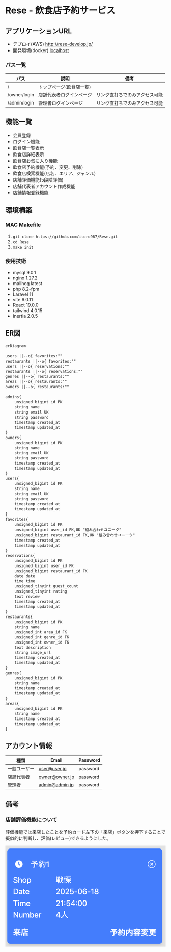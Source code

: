 # Rese - 飲食店予約サービス
## アプリケーションURL
- デプロイ(AWS) http://rese-develop.jp/
- 開発環境(docker) [localhost](http://localhost)
### パス一覧
|パス|説明|備考|
|-|-|-|
|/|トップページ(飲食店一覧)
|/owner/login|店舗代表者ログインページ|リンク直打ちでのみアクセス可能|
|/admin/login|管理者ログインページ|リンク直打ちでのみアクセス可能|

## 機能一覧
- 会員登録
- ログイン機能
- 飲食店一覧表示
- 飲食店詳細表示
- 飲食店お気に入り機能
- 飲食店予約機能(予約、変更、削除)
- 飲食店検索機能(店名、エリア、ジャンル)
- 店舗評価機能(5段階評価)
- 店舗代表者アカウント作成機能
- 店舗情報登録機能

## 環境構築
### MAC Makefile
1. ```git clone https://github.com/itoro967/Rese.git```
1. ```cd Rese```
1. ```make init```

### 使用技術
- mysql 9.0.1
- nginx 1.27.2
- mailhog latest
- php 8.2-fpm
- Laravel 11
- vite 6.0.11
- React 19.0.0
- tailwind 4.0.15
- inertia 2.0.5

## ER図
```mermaid
erDiagram

users ||--o{ favorites:""
restaurants ||--o{ favorites:""
users ||--o{ reservations:""
restaurants ||--o{ reservations:""
genres ||--o{ restaurants:""
areas ||--o{ restaurants:""
owners ||--o{ restaurants:""

admins{
    unsigned_bigint id PK
    string name
    string email UK
    string password
    timestamp created_at
    timestamp updated_at
}
owners{
    unsigned_bigint id PK
    string name
    string email UK
    string password
    timestamp created_at
    timestamp updated_at
}
users{
    unsigned_bigint id PK
    string name
    string email UK
    string password
    timestamp created_at
    timestamp updated_at
}
favorites{
    unsigned_bigint id PK
    unsigned_bigint user_id FK,UK "組み合わせユニーク"
    unsigned_bigint restaurant_id FK,UK "組み合わせユニーク"
    timestamp created_at
    timestamp updated_at
}
reservations{
    unsigned_bigint id PK
    unsigned_bigint user_id FK
    unsigned_bigint restaurant_id FK
    date date
    time time
    unsigned_tinyint guest_count
    unsigned_tinyint rating
    text review 
    timestamp created_at
    timestamp updated_at
}
restaurants{
    unsigned_bigint id PK
    string name
    unsigned_int area_id FK
    unsigned_int genre_id FK
    unsigned_int owner_id FK
    text description
    string image_url
    timestamp created_at
    timestamp updated_at
}
genres{
    unsigned_bigint id PK
    string name
    timestamp created_at
    timestamp updated_at
}
areas{
    unsigned_bigint id PK
    string name
    timestamp created_at
    timestamp updated_at
}
```

## アカウント情報
|種類|Email|Password|
|-|-|-|
|一般ユーザー|user@user.jp|password|
|店舗代表者|owner@owner.jp|password|
|管理者|admin@admin.jp|password|

## 備考

### 店舗評価機能について
評価機能では来店したことを予約カード左下の「来店」ボタンを押下することで
擬似的に判断し、評価(レビュー)できるようにした。

![予約カード｀](img/予約カード.png)